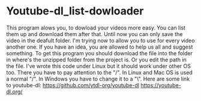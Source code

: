 # Youtube-dl_list-dowloader

This program alows you, to dowload your videos more easy. You can list them up and download them after that. Until now you can only save the video in the deafult folder. I'm trying now to allow you to use for every video another one. If you have an idea, you are allowed to help us all and suggest something.
To get this program you should download the file into the folder in where's the unzipped folder from the project is. Or you edit the path in the file.
I've wrote this code under Linux but it should work under other OS too. There you have to pay attention to the "/". In Linux and Mac OS is used a normal "/". In Windows you have to change it to a "\\".
Here are some link to youtube-dl:
https://github.com/ytdl-org/youtube-dl
https://youtube-dl.org/
